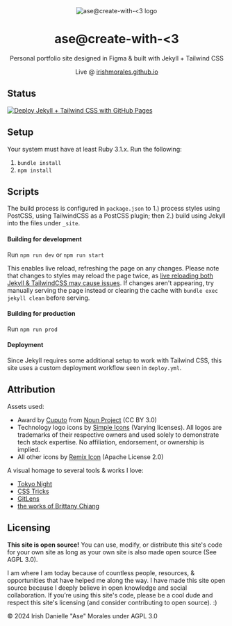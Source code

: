 <div align="center">
    <img src="assets/favicon.ico?" alt="ase@create-with-<3 logo">
    <h1>ase@create-with-<3</h1>
    <p>Personal portfolio site designed in Figma & built with Jekyll + Tailwind CSS</p>
    <p>Live @ <a href="https://irishmorales.github.io" target="_blank" title="Open in new tab">irishmorales.github.io</a></p>
</div>

## Status

[![Deploy Jekyll + Tailwind CSS with GitHub Pages](https://github.com/IrishMorales/irishmorales.github.io/actions/workflows/deploy.yml/badge.svg?branch=main)](https://github.com/IrishMorales/irishmorales.github.io/actions/workflows/deploy.yml)

## Setup

Your system must have at least Ruby 3.1.x. Run the following:

1. `bundle install`
2. `npm install`

## Scripts

The build process is configured in `package.json` to 1.) process styles using PostCSS, using TailwindCSS as a PostCSS plugin; then 2.) build using
Jekyll into the files under `_site`.

#### Building for development

Run `npm run dev` or `npm run start`

This enables live reload, refreshing the page on any changes. Please note that changes to styles may reload the page twice, as
[live reloading both Jekyll & TailwindCSS may cause issues](https://github.com/tailwindlabs/tailwindcss/discussions/8470). If changes aren't
appearing, try manually serving the page instead or clearing the cache with `bundle exec jekyll clean` before serving.

#### Building for production

Run `npm run prod`

#### Deployment

Since Jekyll requires some additional setup to work with Tailwind CSS, this site uses a custom deployment workflow seen in `deploy.yml`.

## Attribution

Assets used:

- Award by <a href="https://thenounproject.com/creator/imron46/" target="_blank" rel="noopener noreferrer">Cuputo</a> from
  <a href="https://thenounproject.com/browse/icons/term/award/" target="_blank" rel="noopener noreferrer">Noun Project</a> (CC BY 3.0)
- Technology logo icons by <a href="https://simpleicons.org" target="_blank" rel="noopener noreferrer">Simple Icons</a> (Varying licenses). All logos
  are trademarks of their respective owners and used solely to demonstrate tech stack expertise. No affiliation, endorsement, or ownership is implied.
- All other icons by <a href="https://remixicon.com/" target="_blank" rel="noopener noreferrer">Remix Icon</a> (Apache License 2.0)

A visual homage to several tools & works I love:

- <a href="https://marketplace.visualstudio.com/items?itemName=enkia.tokyo-night" target="_blank" rel="noopener noreferrer">Tokyo Night</a>
- <a href="https://css-tricks.com/" target="_blank" rel="noopener noreferrer">CSS Tricks</a>
- <a href="https://www.gitkraken.com/gitlens" target="_blank">GitLens</a>
- <a href="https://brittanychiang.com/" target="_blank" rel="noopener noreferrer">the works of Brittany Chiang</a>

## Licensing

<b>This site is open source!</b> You can use, modify, or distribute this site's code for your own site as long as your own site is also made open
source (See AGPL 3.0).

I am where I am today because of countless people, resources, & opportunities that have helped me along the way. I have made this site open source
because I deeply believe in open knowledge and social collaboration. If you’re using this site's code, please be a cool dude and respect this site's
licensing (and consider contributing to open source). :)

© 2024 Irish Danielle "Ase" Morales under AGPL 3.0
